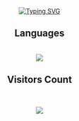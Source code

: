 <div align="center">
<a href="https://git.io/typing-svg"><img src="https://readme-typing-svg.herokuapp.com?font=Bruno+Ace+SC&size=32&pause=1000&color=00F7E6&random=false&width=435&lines=Eu+sou+o+Thomas+;Sou+Desenvolvedor+front-end;I'm+Thomas;I'm+a+front-end+developer;Yo+Soy+Thomas;soy+desarrollador+front-end." alt="Typing SVG" /></a>
  
</div>

<h2 align="center">Languages</h2>
<div align="center">
 <br>
    <img src="https://skillicons.dev/icons?i=html,css,java,mysql" /></br>
</div>

<h2 align="center">Visitors Count</h2>
<br>
<p align="center"><img align="center" src="https://profile-counter.glitch.me/{ThomasBera}/count.svg" /></p> 
<br>
